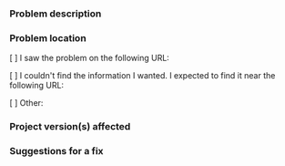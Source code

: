 ### Problem description

<!-- Provide a brief description of the problem with
the documentation.

If this is an issue with Docker itself, rather than
the Docker documentation, this may not be the right
place to file the issue. Consider filing it in the
specific project's repository or asking a question
on forums.docker.com.

You can delete these comments as you are filling out
the template. -->

### Problem location

<!-- Help us find the problem quickly by choosing one of these: -->

[ ] I saw the problem on the following URL:

[ ] I couldn't find the information I wanted. I expected to find it near the
  following URL:

[ ] Other:

### Project version(s) affected

<!-- If this problem only affects specific versions of a
project (like Docker Engine 1.13), mention it here. The fix
may need to take that into account. -->

### Suggestions for a fix

<!--If you have specific ideas for how the problem
can be addressed, let us know.-->



<!-- To improve this template, edit the .github/ISSUE_TEMPLATE.md file -->

